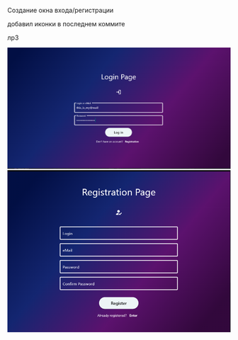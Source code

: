 Создание окна входа/регистрации

добавил иконки в последнем коммите

лр3

![alt text](image-1.png)
![alt text](image-5.png)